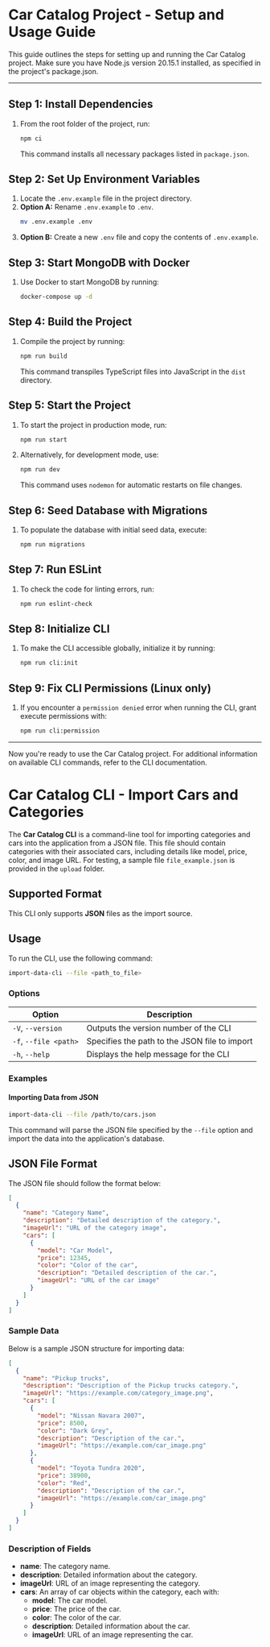 # Car Catalog Project - Setup and Usage Guide

This guide outlines the steps for setting up and running the Car Catalog project. Make sure you have Node.js version 20.15.1 installed, as specified in the project's package.json.

---

## Step 1: Install Dependencies
1. From the root folder of the project, run:
   ```bash
   npm ci
   ```
   This command installs all necessary packages listed in `package.json`.

## Step 2: Set Up Environment Variables
1. Locate the `.env.example` file in the project directory.
2. **Option A:** Rename `.env.example` to `.env`.
   ```bash
   mv .env.example .env
   ```
3. **Option B:** Create a new `.env` file and copy the contents of `.env.example`.

## Step 3: Start MongoDB with Docker
1. Use Docker to start MongoDB by running:
   ```bash
   docker-compose up -d
   ```

## Step 4: Build the Project
1. Compile the project by running:
   ```bash
   npm run build
   ```
   This command transpiles TypeScript files into JavaScript in the `dist` directory.

## Step 5: Start the Project
1. To start the project in production mode, run:
   ```bash
   npm run start
   ```
2. Alternatively, for development mode, use:
   ```bash
   npm run dev
   ```
   This command uses `nodemon` for automatic restarts on file changes.

## Step 6: Seed Database with Migrations
1. To populate the database with initial seed data, execute:
   ```bash
   npm run migrations
   ```

## Step 7: Run ESLint
1. To check the code for linting errors, run:
   ```bash
   npm run eslint-check
   ```

## Step 8: Initialize CLI
1. To make the CLI accessible globally, initialize it by running:
   ```bash
   npm run cli:init
   ```

## Step 9: Fix CLI Permissions (Linux only)
1. If you encounter a `permission denied` error when running the CLI, grant execute permissions with:
   ```bash
   npm run cli:permission
   ```

---

Now you're ready to use the Car Catalog project. For additional information on available CLI commands, refer to the CLI documentation.


# Car Catalog CLI - Import Cars and Categories

The **Car Catalog CLI** is a command-line tool for importing categories and cars into the application from a JSON file. This file should contain categories with their associated cars, including details like model, price, color, and image URL. For testing, a sample file `file_example.json` is provided in the `upload` folder.

## Supported Format

This CLI only supports **JSON** files as the import source.

## Usage

To run the CLI, use the following command:

```bash
import-data-cli --file <path_to_file>
```

### Options

| Option                 | Description                                     |
|------------------------|-------------------------------------------------|
| `-V`, `--version`      | Outputs the version number of the CLI           |
| `-f`, `--file <path>`  | Specifies the path to the JSON file to import   |
| `-h`, `--help`         | Displays the help message for the CLI           |

### Examples

#### Importing Data from JSON

```bash
import-data-cli --file /path/to/cars.json
```

This command will parse the JSON file specified by the `--file` option and import the data into the application's database.

## JSON File Format

The JSON file should follow the format below:

```json
[
  {
    "name": "Category Name",
    "description": "Detailed description of the category.",
    "imageUrl": "URL of the category image",
    "cars": [
      {
        "model": "Car Model",
        "price": 12345,
        "color": "Color of the car",
        "description": "Detailed description of the car.",
        "imageUrl": "URL of the car image"
      }
    ]
  }
]
```

### Sample Data

Below is a sample JSON structure for importing data:

```json
[
  {
    "name": "Pickup trucks",
    "description": "Description of the Pickup trucks category.",
    "imageUrl": "https://example.com/category_image.png",
    "cars": [
      {
        "model": "Nissan Navara 2007",
        "price": 8500,
        "color": "Dark Grey",
        "description": "Description of the car.",
        "imageUrl": "https://example.com/car_image.png"
      },
      {
        "model": "Toyota Tundra 2020",
        "price": 38900,
        "color": "Red",
        "description": "Description of the car.",
        "imageUrl": "https://example.com/car_image.png"
      }
    ]
  }
]
```

### Description of Fields

- **name**: The category name.
- **description**: Detailed information about the category.
- **imageUrl**: URL of an image representing the category.
- **cars**: An array of car objects within the category, each with:
  - **model**: The car model.
  - **price**: The price of the car.
  - **color**: The color of the car.
  - **description**: Detailed information about the car.
  - **imageUrl**: URL of an image representing the car.
